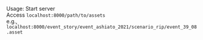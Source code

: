 Usage: Start server  
Access `localhost:8000/path/to/assets`  
e.g., `localhost:8000/event_story/event_ashiato_2021/scenario_rip/event_39_08.asset`

